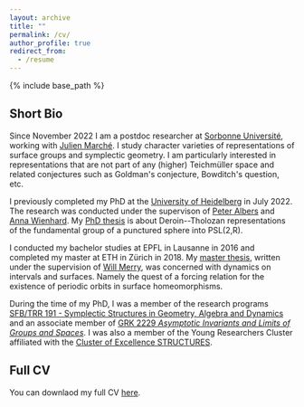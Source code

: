 ```yaml
---
layout: archive
title: ""
permalink: /cv/
author_profile: true
redirect_from:
  - /resume
---
```


{% include base_path %}

## Short Bio
Since November 2022 I am a postdoc researcher at [Sorbonne Université](https://www.sorbonne-universite.fr/en), working with [Julien Marché](https://webusers.imj-prg.fr/~julien.marche/). I study character varieties of representations of surface groups and symplectic geometry. I am particularly interested in representations that are not part of any (higher) Teichmüller space and related conjectures such as Goldman's conjecture, Bowditch's question, etc.

I previously completed my PhD at the [University of Heidelberg](https://www.uni-heidelberg.de/) in July 2022. The research was conducted under the supervison of [Peter Albers](https://www.mathi.uni-heidelberg.de/~palbers/) and [Anna Wienhard](https://www.mathi.uni-heidelberg.de/~wienhard/). My [PhD thesis](https://arnaudmaret.github.io/files/thesis-arnaud-maret.pdf) is about Deroin--Tholozan representations of the fundamental group of a punctured sphere into PSL(2,R). 

I conducted my bachelor studies at EPFL in Lausanne in 2016 and completed my master at ETH in Zürich in 2018. My [master thesis](http://arnaudmaret.github.io/files/master_thesis.pdf), written under the supervision of [Will Merry](https://www.merry.io/), was concerned with dynamics on intervals and surfaces. Namely the quest of a forcing relation for the existence of periodic orbits in surface homeomorphisms.

During the time of my PhD, I was a member of the research programs [SFB/TRR 191 - Symplectic Structures in Geometry, Algebra and Dynamics](http://www.mi.uni-koeln.de/CRC-TRR191/) and an associate member of  [GRK 2229 _Asymptotic Invariants and Limits of Groups and Spaces_](http://www.groups-and-spaces.kit.edu/26.php). I was also a member of the Young Researchers Cluster affiliated with the [Cluster of Excellence STRUCTURES](https://www.thphys.uni-heidelberg.de/~structures/).

## Full CV
You can downlaod my full CV [here](http://arnaudmaret.github.io/files/cv.pdf).
